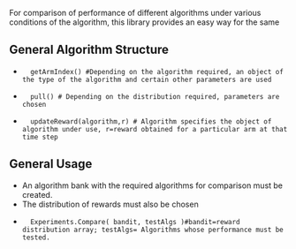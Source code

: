 For comparison of performance of different algorithms under various conditions of the algorithm, this library provides an easy way for the same

## General Algorithm Structure
*       getArmIndex() #Depending on the algorithm required, an object of the type of the algorithm and certain other parameters are used
*       pull() # Depending on the distribution required, parameters are chosen
*       updateReward(algorithm,r) # Algorithm specifies the object of algorithm under use, r=reward obtained for a particular arm at that time step

## General Usage
* An algorithm bank with the required algorithms for comparison must be created.
* The distribution of rewards must also be chosen
*       Experiments.Compare( bandit, testAlgs )#bandit=reward distribution array; testAlgs= Algorithms whose performance must be tested.
